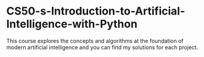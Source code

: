 # CS50-s-Introduction-to-Artificial-Intelligence-with-Python

This course explores the concepts and algorithms at the foundation of modern artificial intelligence and you can find my solutions for each project.
